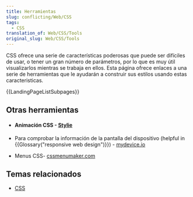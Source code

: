 ```yaml
---
title: Herramientas
slug: conflicting/Web/CSS
tags:
  - CSS
translation_of: Web/CSS/Tools
original_slug: Web/CSS/Tools
---
```

CSS ofrece una serie de características poderosas que puede ser difíciles de usar, o tener un gran número de parámetros, por lo que es muy útil visualizarlos mientras se trabaja en ellos. Esta página ofrece enlaces a una serie de herramientas que le ayudarán a construir sus estilos usando estas caracteristicas.

{{LandingPageListSubpages}}

## Otras herramientas

- #### Animación CSS - [Stylie](http://jeremyckahn.github.io/stylie/)

- Para comprobar la información de la pantalla del dispositivo (helpful in {{Glossary("responsive web design")}}) - [mydevice.io](http://mydevice.io)
- Menus CSS- [cssmenumaker.com](http://cssmenumaker.com/)

## Temas relacionados

- [CSS](/es/docs/Web/CSS)
